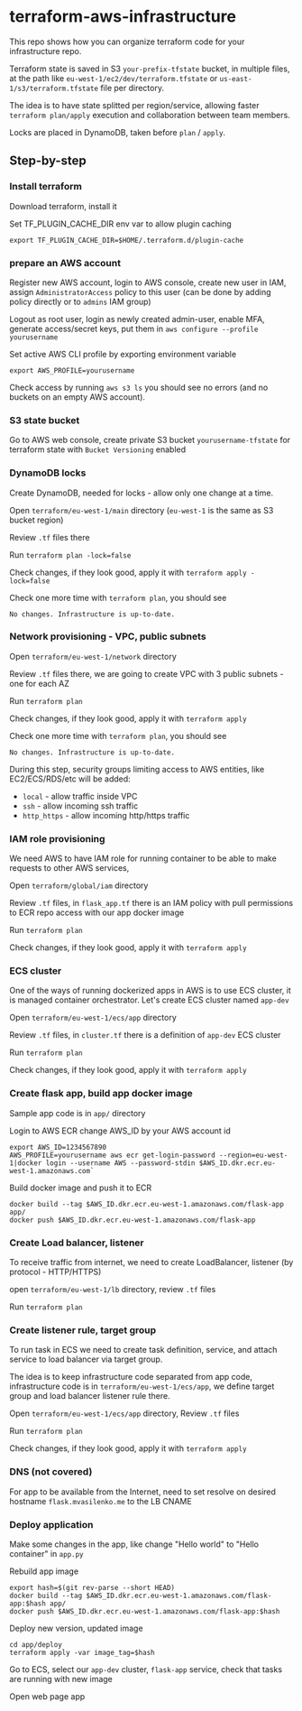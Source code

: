 # terraform-aws-infrastructure

This repo shows how you can organize terraform code
for your infrastructure repo.

Terraform state is saved in S3 `your-prefix-tfstate` bucket, in multiple files,
at the path like `eu-west-1/ec2/dev/terraform.tfstate`
or `us-east-1/s3/terraform.tfstate` file per
directory.

The idea is to have state splitted per region/service, allowing
faster `terraform plan/apply` execution and collaboration between team members.

Locks are placed in DynamoDB, taken before `plan` / `apply`.


## Step-by-step

### Install terraform

Download terraform, install it

Set TF_PLUGIN_CACHE_DIR env var to allow plugin caching

```shell script
export TF_PLUGIN_CACHE_DIR=$HOME/.terraform.d/plugin-cache
```

### prepare an AWS account

Register new AWS account, login to AWS console,
create new user in IAM, assign `AdministratorAccess` policy to this user
(can be done by adding policy directly or to `admins` IAM group)

Logout as root user, login as newly created admin-user, enable MFA,
generate access/secret keys, put them in `aws configure --profile yourusername`

Set active AWS CLI profile by exporting environment variable

```shell script
export AWS_PROFILE=yourusername
```

Check access by running `aws s3 ls`
you should see no errors (and no buckets on an empty AWS account).

### S3 state bucket

Go to AWS web console, create private S3 bucket `yourusername-tfstate` for terraform state with `Bucket Versioning` enabled

### DynamoDB locks

Create DynamoDB, needed for locks - allow only one change at a time.

Open `terraform/eu-west-1/main` directory (`eu-west-1` is the same as S3 bucket region)

Review `.tf` files there

Run `terraform plan -lock=false`

Check changes, if they look good, apply it with `terraform apply -lock=false`

Check one more time with `terraform plan`, you should see

```shell script
No changes. Infrastructure is up-to-date.
```

### Network provisioning - VPC, public subnets

Open `terraform/eu-west-1/network` directory

Review `.tf` files there, we are going to create VPC with 3 public subnets - one for each AZ

Run `terraform plan`

Check changes, if they look good, apply it with `terraform apply`

Check one more time with `terraform plan`, you should see
```shell script
No changes. Infrastructure is up-to-date.
```

During this step, security groups limiting access to AWS entities, like EC2/ECS/RDS/etc will be added:
* `local` - allow traffic inside VPC
* `ssh` - allow incoming ssh traffic
* `http_https` - allow incoming http/https traffic

### IAM role provisioning

We need AWS to have IAM role for running container to be able to make requests to other AWS services,

Open `terraform/global/iam` directory

Review `.tf` files, in `flask_app.tf` there is an IAM policy with pull permissions to ECR repo access
with our app docker image

Run `terraform plan`

Check changes, if they look good, apply it with `terraform apply`

### ECS cluster

One of the ways of running dockerized apps in AWS is to use ECS cluster, it is managed container orchestrator.
Let's create ECS cluster named `app-dev`

Open `terraform/eu-west-1/ecs/app` directory

Review `.tf` files, in `cluster.tf` there is a definition of `app-dev` ECS cluster

Run `terraform plan`

Check changes, if they look good, apply it with `terraform apply`

### Create flask app, build app docker image

Sample app code is in `app/` directory

Login to AWS ECR
change AWS_ID by your AWS account id
```
export AWS_ID=1234567890
AWS_PROFILE=yourusername aws ecr get-login-password --region=eu-west-1|docker login --username AWS --password-stdin $AWS_ID.dkr.ecr.eu-west-1.amazonaws.com`
```

Build docker image and push it to ECR
```
docker build --tag $AWS_ID.dkr.ecr.eu-west-1.amazonaws.com/flask-app app/
docker push $AWS_ID.dkr.ecr.eu-west-1.amazonaws.com/flask-app
```

### Create Load balancer, listener

To receive traffic from internet, we need to create LoadBalancer,
listener (by protocol - HTTP/HTTPS)

open `terraform/eu-west-1/lb` directory,
review `.tf` files

Run `terraform plan`

### Create listener rule, target group

To run task in ECS we need to create task definition, service,
and attach service to load balancer via target group.

The idea is to keep infrastructure code  separated from app code,
infrastructure code is in `terraform/eu-west-1/ecs/app`,
we define target group and load balancer listener rule there.

Open `terraform/eu-west-1/ecs/app` directory,
Review `.tf` files

Run `terraform plan`

Check changes, if they look good, apply it with `terraform apply`

### DNS (not covered)

For app to be available from the Internet, need to set resolve on desired hostname `flask.mvasilenko.me`
to the LB CNAME 

### Deploy application

Make some changes in the app, like change "Hello world" to "Hello container" in `app.py`

Rebuild app image

```shell script
export hash=$(git rev-parse --short HEAD)
docker build --tag $AWS_ID.dkr.ecr.eu-west-1.amazonaws.com/flask-app:$hash app/
docker push $AWS_ID.dkr.ecr.eu-west-1.amazonaws.com/flask-app:$hash
```

Deploy new version, updated image

```shell script
cd app/deploy
terraform apply -var image_tag=$hash
```

Go to ECS, select our `app-dev` cluster, `flask-app` service, check that tasks are running with new image

Open web page app

